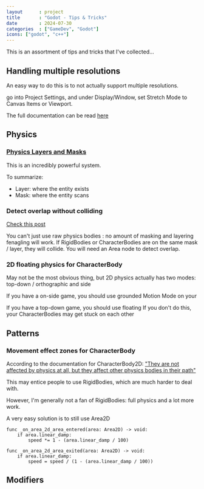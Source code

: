 ```yaml
---
layout      : project
title       : "Godot - Tips & Tricks"
date        : 2024-07-30
categories  : ["GameDev", "Godot"]
icons: ["godot", "c++"]
---
```




This is an assortment of tips and tricks that I've collected...



## Handling multiple resolutions
An easy way to do this is to not actually support multiple resolutions.

go into Project Settings, and under Display/Window, set Stretch Mode to Canvas Items or Viewport.

The full documentation can be read [here](https://docs.godotengine.org/en/stable/tutorials/rendering/multiple_resolutions.html)


## Physics
### [Physics Layers and Masks](https://docs.godotengine.org/en/4.3/tutorials/physics/physics_introduction.html#collision-layers-and-masks)
This is an incredibly powerful system.

To summarize:
- Layer: where the entity exists
- Mask: where the entity scans

### Detect overlap without colliding
[Check this post](https://forum.godotengine.org/t/how-to-not-collide-physically-but-still-detect-collision/15648/2)

You can't just use raw physics bodies : no amount of masking and layering fenagling will work.
If RigidBodies or CharacterBodies are on the same mask / layer, they will collide.
You will need an Area node to detect overlap.

### 2D floating physics for CharacterBody
May not be the most obvious thing, but 2D physics actually has two modes: top-down / orthographic and side

If you have a on-side game, you should use grounded Motion Mode on your

If you have a top-down game, you should use floating
If you don't do this, your CharacterBodies may get stuck on each other


## Patterns
### Movement effect zones for CharacterBody

According to the documentation for CharacterBody2D: ["They are not affected by physics at all, but they affect other physics bodies in their path"](https://docs.godotengine.org/en/stable/classes/class_characterbody2d.html)

This may entice people to use RigidBodies, which are much harder to deal with.

However, I'm generally not a fan of RigidBodies: full physics and a lot more work.

A very easy solution is to still use Area2D

```
func _on_area_2d_area_entered(area: Area2D) -> void:
	if area.linear_damp:
		speed *= 1 - (area.linear_damp / 100)

func _on_area_2d_area_exited(area: Area2D) -> void:
	if area.linear_damp:
		speed = speed / (1 - (area.linear_damp / 100))
```


## Modifiers


